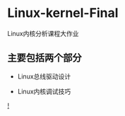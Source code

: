 # Linux-kernel-Final
Linux内核分析课程大作业

## 主要包括两个部分

* Linux总线驱动设计

* Linux内核调试技巧

[!](https://github.com/Hanseltu/Linux-kernel-Final/blob/master/linuxtools.png)
